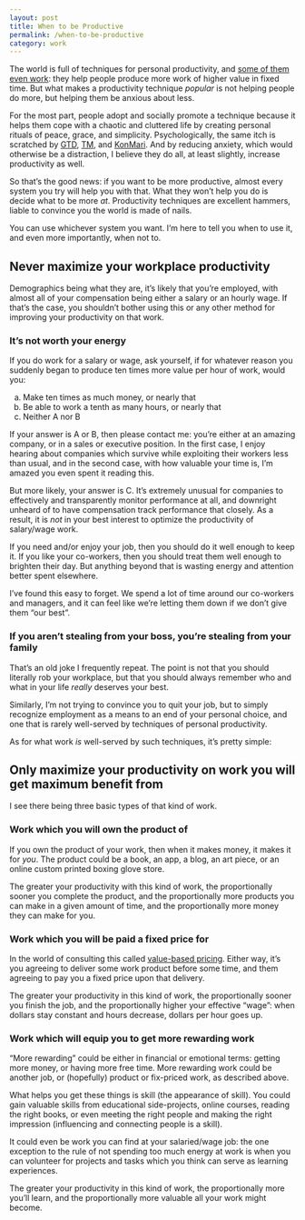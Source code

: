 ```yaml
---
layout: post
title: When to be Productive
permalink: /when-to-be-productive
category: work
---
```


The world is full of techniques for personal productivity, and [some of them even work](/tick-tock): they help people produce more work of higher value in fixed time. But what makes a productivity technique _popular_ is not helping people do more, but helping them be anxious about less.

For the most part, people adopt and socially promote a technique because it helps them cope with a chaotic and cluttered life by creating personal rituals of peace, grace, and simplicity.  Psychologically, the same itch is scratched by [GTD](http://gettingthingsdone.com/), [TM](https://www.tm.org/), and [KonMari](http://tidyingup.com/).  And by reducing anxiety, which would otherwise be a distraction, I believe they do all, at least slightly, increase productivity as well.

So that’s the good news: if you want to be more productive, almost every system you try will help you with that.  What they won’t help you do is decide what to be more _at_. Productivity techniques are excellent hammers, liable to convince you the world is made of nails.

You can use whichever system you want.  I’m here to tell you when to use it, and even more importantly, when not to.

## Never maximize your workplace productivity

Demographics being what they are, it’s likely that you’re employed, with almost all of your compensation being either a salary or an hourly wage.  If that’s the case, you shouldn’t bother using this or any other method for improving your productivity on that work.

### It’s not worth your energy

If you do work for a salary or wage, ask yourself, if for whatever reason you suddenly began to produce ten times more value per hour of work, would you:

<ol type="a">
<li>Make ten times as much money, or nearly that</li>
<li>Be able to work a tenth as many hours, or nearly that</li>
<li>Neither A nor B</li>
</ol>

If your answer is A or B, then please contact me: you’re either at an amazing company, or in a sales or executive position.  In the first case, I enjoy hearing about companies which survive while exploiting their workers less than usual, and in the second case, with how valuable your time is, I’m amazed you even spent it reading this.

But more likely, your answer is C.  It’s extremely unusual for companies to effectively and transparently monitor performance at all, and downright unheard of to have compensation track performance that closely.  As a result, it is _not_ in your best interest to optimize the productivity of salary/wage work. 

If you need and/or enjoy your job, then you should do it well enough to keep it.  If you like your co-workers, then you should treat them well enough to brighten their day.  But anything beyond that is wasting energy and attention better spent elsewhere.

I’ve found this easy to forget.  We spend a lot of time around our co-workers and managers, and it can feel like we’re letting them down if we don’t give them “our best”.

### If you aren’t stealing from your boss, you’re stealing from your family

That’s an old joke I frequently repeat.  The point is not that you should literally rob your workplace, but that you should always remember who and what in your life _really_ deserves your best.

Similarly, I’m not trying to convince you to quit your job, but to simply recognize employment as a means to an end of your personal choice, and one that is rarely well-served by techniques of personal productivity.

As for what work _is_ well-served by such techniques, it’s pretty simple: 

## Only maximize your productivity on work you will get maximum benefit from

I see there being three basic types of that kind of work.

### Work which you will own the product of

If you own the product of your work, then when it makes money, it makes it for
_you_.  The product could be a book, an app, a blog, an art piece, or an online
custom printed boxing glove store.

The greater your productivity with this kind of work, the proportionally sooner you complete the product, and the proportionally more products you can make in a given amount of time, and the proportionally more money they can make for you.

### Work which you will be paid a fixed price for 

In the world of consulting this called [value-based pricing](https://en.wikipedia.org/wiki/Value-based_pricing).  Either way, it’s you agreeing to deliver some work product before some time, and them agreeing to pay you a fixed price upon that delivery.

The greater your productivity in this kind of work, the proportionally sooner you finish the job, and the proportionally higher your effective “wage”: when dollars stay constant and hours decrease, dollars per hour goes up.  

### Work which will equip you to get more rewarding work

“More rewarding” could be either in financial or emotional terms: getting more money, or having more free time.  More rewarding work could be another job, or (hopefully) product or fix-priced work, as described above.

What helps you get these things is skill (the appearance of skill).  You could gain valuable skills from educational side-projects, online courses, reading the right books, or even meeting the right people and making the right impression (influencing and connecting people is a skill).

It could even be work you can find at your salaried/wage job:  the one exception to the rule of not spending too much energy at work is when you can volunteer for projects and tasks which you think can serve as learning experiences.

The greater your productivity in this kind of work, the proportionally more you’ll learn, and the proportionally more valuable all your work might become.
